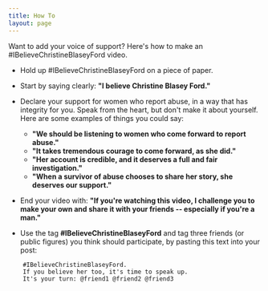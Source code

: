 ```yaml
---
title: How To
layout: page
---
```


Want to add your voice of support? Here's how to make an #IBelieveChristineBlaseyFord video.

* Hold up #IBelieveChristineBlaseyFord on a piece of paper.

* Start by saying clearly: **"I believe Christine Blasey Ford."**

* Declare your support for women who report abuse,
  in a way that has integrity for you.
  Speak from the heart, but don't make it about yourself.
  Here are some examples of things you could say:
    * **"We should be listening to women who come forward to report abuse."**
    * **"It takes tremendous courage to come forward, as she did."**
    * **"Her account is credible, and it deserves a full and fair investigation."**
    * **"When a survivor of abuse chooses to share her story, she deserves our support."**

* End your video with: **"If you're watching this video,
  I challenge you to make your own and
  share it with your friends -- especially if you're a man."**

* Use the tag **#IBelieveChristineBlaseyFord**
  and tag three friends (or public figures) you think should participate,
  by pasting this text into your post:

```
    #IBelieveChristineBlaseyFord.
    If you believe her too, it's time to speak up.
    It's your turn: @friend1 @friend2 @friend3
```
